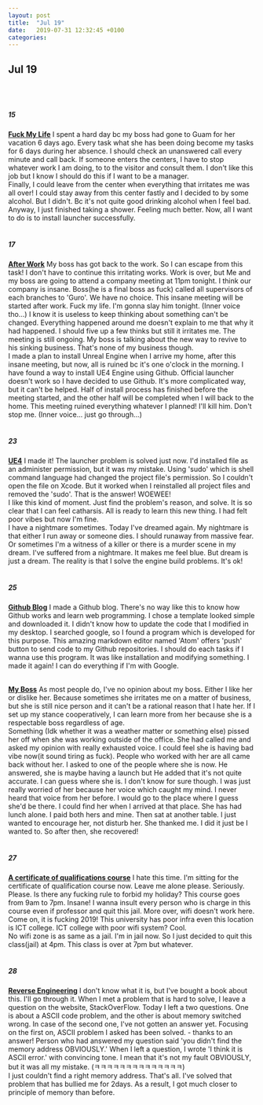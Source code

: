```yaml
---
layout: post
title:  "Jul 19"
date:   2019-07-31 12:32:45 +0100
categories:
---
```


## Jul 19

<br><br>

##### 15 <br>
**<u>Fuck My Life</u>**
I spent a hard day bc my boss had gone to Guam for her vacation 6 days ago. Every task what she has been doing become my tasks for 6 days during her absence. I should check an unanswered call every minute and call back. If someone enters the centers, I have to stop whatever work I am doing, to to the visitor and consult them. I don't like this job but I know I should do this if I want to be a manager. <br>
Finally, I could leave from the center when everything that irritates me was all over! I could stay away from this center fastly and I decided to by some alcohol. But I didn't. Bc it's not quite good drinking alcohol when I feel bad. <br>
Anyway, I just finished taking a shower. Feeling much better. Now, all I want to do is to install launcher successfully.
<br><br>


##### 17 <br>
**<u>After Work</u>**
My boss has got back to the work. So I can escape from this task!
I don't have to continue this irritating works. Work is over, but Me and my boss are going to attend a company meeting at 11pm tonight. I think our company is insane. Boss(he is a final boss as fuck) called all supervisors of each branches to 'Guro'. We have no choice. This insane meeting will be started after work. Fuck my life. I'm gonna slay him tonight. (Inner voice tho...) I know it is useless to keep thinking about something can't be changed. Everything happened around me doesn't explain to me that why it had happened. I should five up a few thinks but still it irritates me. The meeting is still ongoing. My boss is talking about the new way to revive to his sinking business. That's none of my business though. <br>
I made a plan to install Unreal Engine when I arrive my home, after this insane meeting, but now, all is ruined bc it's one o'clock in the morning. I have found a way to install UE4 Engine using Github. Official launcher doesn't work so I have decided to use Github. It's more complicated way, but it can't be helped. Half of install process has finished before the meeting started, and the other half will be completed when I will back to the home. This meeting ruined everything whatever I planned! I'll kill him. Don't stop me. (Inner voice... just go through...)
<br><br>




##### 23 <br>
**<u>UE4</u>**
I made it! The launcher problem is solved just now. I'd installed file as an administer permission, but it was my mistake. Using 'sudo' which is shell command language had changed the project file's permission. So I couldn't open the file on Xcode. But it worked when I reinstalled all project files and removed the 'sudo'. That is the answer! WOEWEE! <br>
I like this kind of moment. Just find the problem's reason, and solve. It is so clear that I can feel catharsis. All is ready to learn this new thing. I had felt poor vibes but now I'm fine. <br>
I have a nightmare sometimes. Today I've dreamed again. My nightmare is that either I run away or someone dies. I should runaway from massive fear. Or sometimes I'm a witness of a killer or there is a murder scene in my dream. I've suffered from a nightmare. It makes me feel blue. But dream is just a dream. The reality is that I solve the engine build problems. It's ok!
<br><br>




##### 25 <br>
**<u>Github Blog</u>**
I made a Github blog. There's no way like this to know how Github works and learn web programming. I chose a template looked simple and downloaded it. I didn't know how to update the code that I modified in my desktop. I searched google, so I found a program which is developed for this purpose. This amazing markdown editor named 'Atom' offers 'push' button to send code to my Github repositories. I should do each tasks if I wanna use this program. It was like installation and modifying something. I made it again! I can do everything if I'm with Google.
<br><br>

**<u>My Boss</u>**
As most people do, I've no opinion about my boss. Either I like her or dislike her. Because sometimes she irritates me on a matter of business, but she is still nice person and it can't be a rational reason that I hate her. If I set up my stance cooperatively, I can learn more from her because she is a respectable boss regardless of age. <br>
Something (Idk whether it was a weather matter or something else) pissed her off when she was working outside of the office. She had called me and asked my opinion with really exhausted voice. I could feel she is having bad vibe now(it sound tiring as fuck). People who worked with her are all came back without her. I asked to one of the people where she is now. He answered, she is maybe having a launch but He added that it's not quite accurate. I can guess where she is. I don't know for sure though. I was just really worried of her because her voice which caught my mind. I never heard that voice from her before. I would go to the place where I guess she'd be there. I could find her when I arrived at that place. She has had lunch alone. I paid both hers and mine. Then sat at another table. I just wanted to encourage her, not disturb her. She thanked me. I did it just be I wanted to. So after then, she recovered!
<br><br>



##### 27 <br>
**<u>A certificate of qualifications course</u>**
I hate this time. I'm sitting for the certificate of qualification course now. Leave me alone please. Seriously. Please. Is there any fucking rule to forbid my holiday? This course goes from 9am to 7pm. Insane! I wanna insult every person who is charge in this course even if professor and quit this jail. More over, wifi doesn't work here. Come on, it is fucking 2019! This university has poor infra even this location is ICT college. ICT college with poor wifi system? Cool.<br>
No wifi zone is as same as a jail. I'm in jail now. So I just decided to quit this class(jail) at 4pm. This class is over at 7pm but whatever.
<br><br>



##### 28 <br>
**<u>Reverse Engineering</u>**
I don't know what it is, but I've bought a book about this. I'll go through it. When I met a problem that is hard to solve, I leave a question on the website, StackOverFlow. Today I left a two questions. One is about a ASCII code problem, and the other is about memory switched wrong. In case of the second one, I've not gotten an answer yet. Focusing on the first on, ASCII problem I asked has been solved. - thanks to an answer! Person who had answered my question said 'you didn't find the memory address OBVIOUSLY.' When I left a question, I wrote 'I think it is ASCII error.' with convincing tone. I mean that it's not my fault OBVIOUSLY, but it was all my mistake. (ㅋㅋㅋㅋㅋㅋㅋㅋㅋㅋㅋㅋㅋㅋ) <br>
I just couldn't find a right memory address. That's all. I've solved that problem that has bullied me for 2days. As a result, I got much closer to principle of memory than before.



<br><br>
